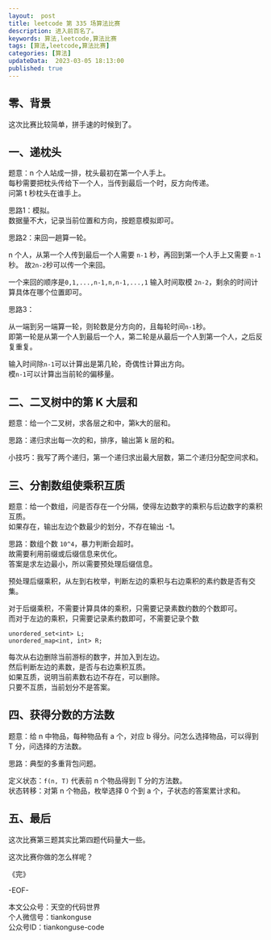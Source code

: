 ```yaml
---   
layout:  post  
title: leetcode 第 335 场算法比赛  
description: 进入前百名了。        
keywords: 算法,leetcode,算法比赛  
tags: [算法,leetcode,算法比赛]    
categories: [算法]  
updateData:  2023-03-05 18:13:00  
published: true  
---  
```



## 零、背景  


这次比赛比较简单，拼手速的时候到了。  


## 一、递枕头  


题意：n 个人站成一排，枕头最初在第一个人手上。  
每秒需要把枕头传给下一个人，当传到最后一个时，反方向传递。  
问第 t 秒枕头在谁手上。  


思路1：模拟。  
数据量不大，记录当前位置和方向，按题意模拟即可。  


思路2：来回一趟算一轮。  


n 个人，从第一个人传到最后一个人需要 `n-1` 秒，再回到第一个人手上又需要 `n-1`秒。 
故`2n-2`秒可以传一个来回。  

一个来回的顺序是`0,1,...,n-1,n,n-1,...,1`
输入时间取模 `2n-2`，剩余的时间计算具体在哪个位置即可。    


思路3： 


从一端到另一端算一轮，则轮数是分方向的，且每轮时间`n-1`秒。  
即第一轮是从第一个人到最后一个人，第二轮是从最后一个人到第一个人，之后反复重复。  


输入时间除`n-1`可以计算出是第几轮，奇偶性计算出方向。  
模`n-1`可以计算出当前轮的偏移量。  


## 二、二叉树中的第 K 大层和  


题意：给一个二叉树，求各层之和中，第k大的层和。  


思路：递归求出每一次的和，排序，输出第 k 层的和。  


小技巧：我写了两个递归，第一个递归求出最大层数，第二个递归分配空间求和。  


## 三、分割数组使乘积互质  


题意：给一个数组，问是否存在一个分隔，使得左边数字的乘积与后边数字的乘积互质。  
如果存在，输出左边个数最少的划分，不存在输出 -1。  


思路：数组个数 `10^4`，暴力判断会超时。  
故需要利用前缀或后缀信息来优化。  
答案是求左边最小，所以需要预处理后缀信息。  


预处理后缀乘积，从左到右枚举，判断左边的乘积与右边乘积的素约数是否有交集。  


对于后缀乘积，不需要计算具体的乘积，只需要记录素数约数的个数即可。  
而对于左边的乘积，只需要记录素约数即可，不需要记录个数 


```
unordered_set<int> L;
unordered_map<int, int> R;
```


每次从右边删除当前游标的数字，并加入到左边。  
然后判断左边的素数，是否与右边乘积互质。  
如果互质，说明当前素数右边不存在，可以删除。  
只要不互质，当前划分不是答案。  



## 四、获得分数的方法数  


题意：给 n 中物品，每种物品有 a 个，对应 b 得分。问怎么选择物品，可以得到 T 分，问选择的方法数。  


思路：典型的多重背包问题。  


定义状态：`f(n, T)` 代表前 n 个物品得到 T 分的方法数。  
状态转移：对第 n 个物品，枚举选择 0 个到 a 个，子状态的答案累计求和。  


## 五、最后  


这次比赛第三题其实比第四题代码量大一些。  


这次比赛你做的怎么样呢？  




《完》  


-EOF-  



本文公众号：天空的代码世界  
个人微信号：tiankonguse  
公众号ID：tiankonguse-code  
  

